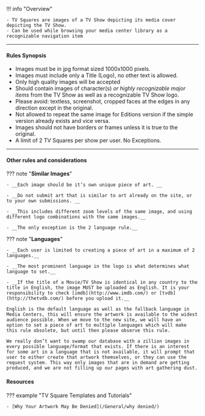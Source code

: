 !!! info "Overview"

    - TV Squares are images of a TV Show depicting its media cover depicting the TV Show.
    - Can be used while browsing your media center library as a recognizable navigation item

---

#### **Rules Synopsis**

- Images must be in jpg format sized 1000x1000 pixels.
- Images must include only a Title (Logo), no other text is allowed.
- Only high quality images will be accepted
- Should contain images of character(s) <em>or highly recognizable major items</em> from the TV Show as well as a recognizable TV Show logo.
- Please avoid: textless, screenshot, cropped faces at the edges in any direction except in the original.
- Not allowed to repeat the same image for Editions version if the simple version already exists and vice versa.
- Images should not have borders or frames unless it is true to the original.
- A limit of 2 TV Squares per show per user. No Exceptions.

---

#### __Other rules and considerations__

??? note "**Similar Images**"  

    - __Each image should be it’s own unique piece of art. __

    - __Do not submit art that is similar to art already on the site, or to your own submissions. __

    - __This includes different zoom levels of the same image, and using different logo combinations with the same images.__

    - __The only exception is the 2 language rule.__
    


??? note "**Languages**"

    - __Each user is limited to creating a piece of art in a maximum of 2 languages.__

    - __The most prominent language in the logo is what determines what language to set.__

    - __If the title of a Movie/TV Show is identical in any country to the title in English, the image MUST be uploaded as English. It is your responsibility to check [imdb](http://www.imdb.com/) or [tvdb](http://thetvdb.com/) before you upload it.__

    English is the default language as well as the fallback language in Media Centers, this will ensure the artwork is available to the widest audience possible. When we move to the new site, we will have an option to set a piece of art to multiple languages which will make this rule obsolete, but until then please observe this rule.

    We really don’t want to swamp our database with a zillion images in every possible language/format that exists. If there is an interest for some art in a language that is not available, it will prompt that user to either create that artwork themselves, or they can use the request system. This way only images that are in demand are getting produced, and we are not filling up our pages with art gathering dust.  
    
    

#### __Resources__

??? example "TV Square Templates and Tutorials"

    - [Why Your Artwork May Be Denied](/General/why denied/)